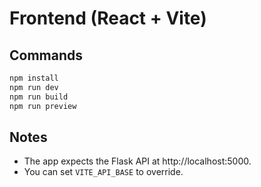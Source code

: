 # Frontend (React + Vite)

## Commands
```bash
npm install
npm run dev
npm run build
npm run preview
```

## Notes
- The app expects the Flask API at http://localhost:5000.
- You can set `VITE_API_BASE` to override.
